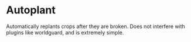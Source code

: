 # Autoplant
Automatically replants crops after they are broken. Does not interfere with plugins like worldguard, and is extremely simple. 